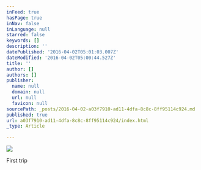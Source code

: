 ```yaml
---
inFeed: true
hasPage: true
inNav: false
inLanguage: null
starred: false
keywords: []
description: ''
datePublished: '2016-04-02T05:01:03.007Z'
dateModified: '2016-04-02T05:00:44.527Z'
title: ''
author: []
authors: []
publisher:
  name: null
  domain: null
  url: null
  favicon: null
sourcePath: _posts/2016-04-02-a03f7910-ad11-4dfa-8c8c-8ff95114c924.md
published: true
url: a03f7910-ad11-4dfa-8c8c-8ff95114c924/index.html
_type: Article

---
```

![](https://the-grid-user-content.s3-us-west-2.amazonaws.com/3d4593c8-1094-49ed-bea6-ba1ce6ab9d5f.jpg)

First trip